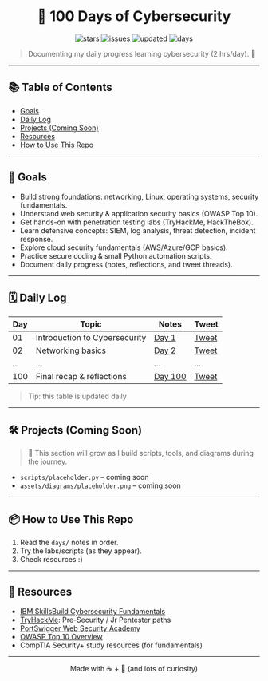 <h1 align="center">🔐 100 Days of Cybersecurity</h1>

<p align="center">
  <a href="https://github.com/nahidmrdl/100-days-of-cybersecurity/stargazers">
    <img alt="stars" src="https://img.shields.io/github/stars/nahidmrdl/100-days-of-cybersecurity?style=flat">
  </a>
  <a href="https://github.com/nahidmrdl/100-days-of-cybersecurity/issues">
    <img alt="issues" src="https://img.shields.io/github/issues/nahidmrdl/100-days-of-cybersecurity">
  </a>
  <img alt="updated" src="https://img.shields.io/badge/updated-today-success">
  <img alt="days" src="https://img.shields.io/badge/days-100-blue">
</p>

> Documenting my daily progress learning cybersecurity (2 hrs/day). 🚀

---

## 📚 Table of Contents
- [Goals](#-goals)
- [Daily Log](#-daily-log)
- [Projects (Coming Soon)](#-projects-coming-soon)
- [Resources](#-resources)
- [How to Use This Repo](#-how-to-use-this-repo)

---

## 🎯 Goals
- Build strong foundations: networking, Linux, operating systems, security fundamentals.  
- Understand web security & application security basics (OWASP Top 10).  
- Get hands-on with penetration testing labs (TryHackMe, HackTheBox).  
- Learn defensive concepts: SIEM, log analysis, threat detection, incident response.  
- Explore cloud security fundamentals (AWS/Azure/GCP basics).  
- Practice secure coding & small Python automation scripts.  
- Document daily progress (notes, reflections, and tweet threads).  
---

## 🗓️ Daily Log

| Day | Topic | Notes | Tweet |
|-----|-------|-------|-------|
| 01  | Introduction to Cybersecurity | [Day 1](days/Day01.md) | [Tweet](https://twitter.com/nahidmrdl/status/xxxxxx) |
| 02  | Networking basics | [Day 2](days/Day02.md) | [Tweet](https://twitter.com/nahidmrdl/status/xxxxxx) |
| ... | ...   | ...   | ...   |
| 100 | Final recap & reflections | [Day 100](days/Day100.md) | [Tweet](https://twitter.com/nahidmrdl/status/xxxxxx) |


> Tip: this table is updated daily

---

## 🛠️ Projects (Coming Soon)
> 🚧 This section will grow as I build scripts, tools, and diagrams during the journey.  

- `scripts/placeholder.py` – coming soon  
- `assets/diagrams/placeholder.png` – coming soon  

---

## 📦 How to Use This Repo
1. Read the `days/` notes in order.  
2. Try the labs/scripts (as they appear).  
3. Check resources :) 

---

## 🔗 Resources
- [IBM SkillsBuild Cybersecurity Fundamentals](https://skills.yourlearning.ibm.com/activity/PLAN-4FB8400F05FC?ngo-id=0302&_gl=1*1ncy9yg*_ga*MTc2MjQzOTQ5MS4xNzU2MTE0MjE2*_ga_FYECCCS21D*czE3NTYxMzY0OTckbzMkZzAkdDE3NTYxMzY1MDUkajUyJGwwJGgw)
- [TryHackMe](https://tryhackme.com): Pre-Security / Jr Pentester paths  
- [PortSwigger Web Security Academy](https://portswigger.net/web-security)  
- [OWASP Top 10 Overview](https://owasp.org/Top10/)  
- CompTIA Security+ study resources (for fundamentals)  

---

<p align="center">Made with ☕ + 🐧 (and lots of curiosity)</p>
